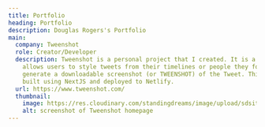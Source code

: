 ```yaml
---
title: Portfolio
heading: Portfolio
description: Douglas Rogers's Portfolio
main:
  company: Tweenshot
  role: Creator/Developer
  description: Tweenshot is a personal project that I created. It is a webapp that
    allows users to style tweets from their timelines or people they follow and
    generate a downloadable screenshot (or TWEENSHOT) of the Tweet. This app was
    built using NextJS and deployed to Netlify.
  url: https://www.tweenshot.com/
  thumbnail:
    image: https://res.cloudinary.com/standingdreams/image/upload/sdsite/perch/resources/site_thumbs/themes.png
    alt: screenshot of Tweenshot homepage
---
```

